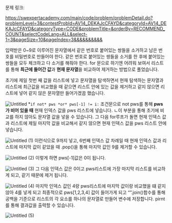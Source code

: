 문제 링크:

https://swexpertacademy.com/main/code/problem/problemDetail.do?problemLevel=3&contestProbId=AV14_DEKAJcCFAYD&categoryId=AV14_DEKAJcCFAYD&categoryType=CODE&problemTitle=&orderBy=RECOMMEND_COUNT&selectCodeLang=ALL&select-1=3&pageSize=10&pageIndex=3&&&&&&&&&&

입력받은 0~9로 이루어진 문자열에서 같은 번호로 붙어있는 쌍들을 소거하고 남은 번호를 비밀번호로 만들어야 한다.
같은 번호로 붙어있는 쌍들을 소거를 한 후에 붙어있는 쌍들을 모두 체크하고 다 소거를 해줘야 한다.
for 문으로 하기엔 어려워 보여서 리스트를 통해 **최근에 들어간 값**과 **현재 문자열**을 비교하여 제거하는 방법으로 풀었습니다.

초기에 제일 첫번 째 값을 리스트에 넣고 문자열을 탐색하면서 현재 탐색하는 문자열과 리스트에 최근값을 비교했을 때 같으면 리스트 안에 있는 값을 제거하고 같지 않으면 리스트에 넣어 같지 않은 문자열만 들어가겠끔 했습니다.

![Untitled](https://github.com/passgiant/ssafy_study/assets/107997462/a5c80882-ec73-4d81-ae36-eb777b9bce82)
*`if not* pws *or* pws[-1] != i:`
조건문으로 not pws를 통해 **pws가 비어 있을 때** 현재 인덱스 값을 pws 리스트에 넣습니다.
ㄴ이 부분을 통해 초기에 비교를 하지 않아도 문자열 값을 넣을 수 있습니다.
그 다음 for루프가 돌면 현재 인덱스 값과 리스트에 제일 마지막 값을 비교해서 같지 않으면 현재 인덱스 값을 pws 리스트 안에 넣습니다.

![Untitled (1)](https://github.com/passgiant/ssafy_study/assets/107997462/b27c7309-b128-4aa0-b7a0-3f4d915b49ab)
이런식으로 9까지 넣고, 6번째 인덱스 값 차례일 때 현재 인덱스 값과 리스트에 마지막 값이 같았을 때 .pop()을 통해 마지막 값인 9를 제거할 수 있습니다.

![Untitled (2)](https://github.com/passgiant/ssafy_study/assets/107997462/c8e9e7b9-7a6e-45ae-9153-611131db4f75)
이렇게 하면 pws[-1]값은 0이 됩니다.

![Untitled (3)](https://github.com/passgiant/ssafy_study/assets/107997462/6e310c34-d508-4ca0-82cf-6deed52b881e)
그 다음 인덱스 값은 0이고 pws리스트에 가장 마지막 리스트를 비교하게 되고, 같기 때문에 제거 됩니다.

![Untitled (4)](https://github.com/passgiant/ssafy_study/assets/107997462/a5fc31bd-f87b-4aa9-8b26-b9554168ccd1)
마지막 인덱스 값인 4랑 pws리스트에 마지막 값이랑 비교했을 떄 같지 않아 4를 넣게 되고 최종적으로 pws[1,2,3,4] 값이 들어가게 되고
“”.join()함수를 통해 공백을 기준으로 리스트의 각 요소를 하나의 문자열로 만들어 변수에 저장합니다.
pirnt 를 통해 결과값을 출력할 수 있습니다.

![Untitled (5)](https://github.com/passgiant/ssafy_study/assets/107997462/c3d8ffff-1d5f-4167-b62e-e57a27da9744)

